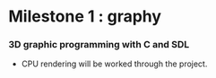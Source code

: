 # Milestone 1 : graphy
### 3D graphic programming with C and SDL 

- CPU rendering will be worked through the project. 